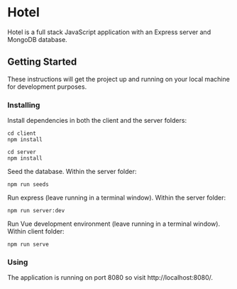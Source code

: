 # Hotel

Hotel is a full stack JavaScript application with an Express server and MongoDB database.

## Getting Started

These instructions will get the project up and running on your local machine for development purposes.

### Installing

Install dependencies in both the client and the server folders:

```
cd client
npm install

cd server
npm install
```

Seed the database.  Within the server folder:

```
npm run seeds
```

Run express (leave running in a terminal window).  Within the server folder:

```
npm run server:dev
```

Run Vue development environment (leave running in a terminal window).  Within client folder:

```
npm run serve
```

### Using

The application is running on port 8080 so visit http://localhost:8080/.
